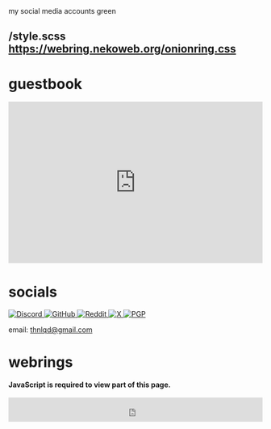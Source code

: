 <meta>
  <title>Socials</title>
  <description>my social media accounts</description>
  <color>green</color>
  

  <use-style>/style.scss</use-style>
  <use-external-style>https://webring.nekoweb.org/onionring.css</use-external-style>
</meta>
---

# guestbook

<iframe src="https://thnlqd.atabook.org" style="width: 100%; height: 20rem; border: none;"></iframe>

# socials

[
  ![Discord](https://raw.githubusercontent.com/ThinLiquid/buttons/main/img/discord.gif)
](https://discord.com/users/620492146406981642)[
  ![GitHub](https://raw.githubusercontent.com/ThinLiquid/buttons/main/img/github.gif)
](https://github.com/ThinLiquid)[
  ![Reddit](https://raw.githubusercontent.com/ThinLiquid/buttons/main/img/reddit.gif)
](https://www.reddit.com/user/JuiciiYT)[
  ![X](https://raw.githubusercontent.com/ThinLiquid/buttons/main/img/twitterbutton.gif)
](https://x.com/thnlqd)[
  ![PGP](https://raw.githubusercontent.com/ThinLiquid/buttons/main/img/pgp-now.gif)
](https://github.com/ThinLiquid.gpg)

email: [thnlqd@gmail.com](mailto:thnlqd@gmail.com)

# webrings

<noscript>
  <strong>JavaScript is required to view part of this page.</strong>
</noscript>
<yescript>
<div id='nekowebring' style="color: var(--base);">
  <script type="text/javascript" src="https://webring.nekoweb.org/onionring-variables.js"></script>
  <script type="text/javascript" src="https://webring.nekoweb.org/onionring-widget.js"></script>
</div>
<webring-container>
  <config key="type" value="catppuccin-mocha"></config>
  <config key="font" value="Inter, sans-serif"></config>
  <config key="fill" value="true"></config>

  <script src="https://palette.nekoweb.org/webring.js"></script>
</webring-container>
<br/>
<iframe id="bucket-webring" style="width: 100%; height: 3rem; border: none;" src="https://webring.bucketfish.me/embed.html?name=ThinLiquid"></iframe>
</yescript>
